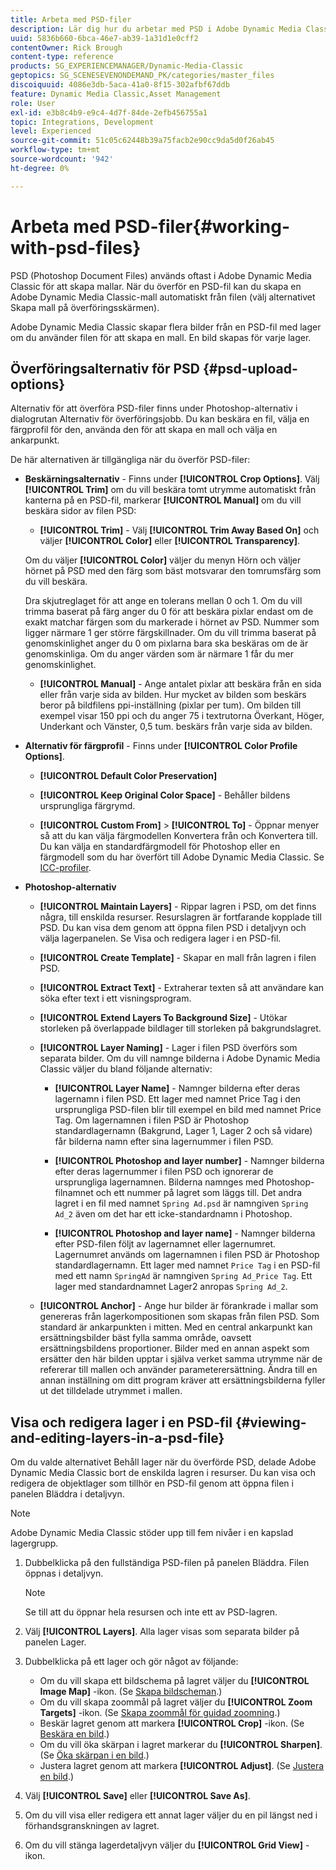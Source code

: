 ```yaml
---
title: Arbeta med PSD-filer
description: Lär dig hur du arbetar med PSD i Adobe Dynamic Media Classic.
uuid: 5836b660-6bca-46e7-ab39-1a31d1e0cff2
contentOwner: Rick Brough
content-type: reference
products: SG_EXPERIENCEMANAGER/Dynamic-Media-Classic
geptopics: SG_SCENESEVENONDEMAND_PK/categories/master_files
discoiquuid: 4086e3db-5aca-41a0-8f15-302afbf67ddb
feature: Dynamic Media Classic,Asset Management
role: User
exl-id: e3b8c4b9-e9c4-4d7f-84de-2efb456755a1
topic: Integrations, Development
level: Experienced
source-git-commit: 51c05c62448b39a75facb2e90cc9da5d0f26ab45
workflow-type: tm+mt
source-wordcount: '942'
ht-degree: 0%

---
```


# Arbeta med PSD-filer{#working-with-psd-files}

<!--   USED TO BE AN OPTION UNDER COLOR PROFILE OPTIONS * **Convert To sRGB (default)** - Converts to sRGB (Standard Red Green Blue). sRGB is the recommended color space for displaying images on web pages. -->

PSD (Photoshop Document Files) används oftast i Adobe Dynamic Media Classic för att skapa mallar. När du överför en PSD-fil kan du skapa en Adobe Dynamic Media Classic-mall automatiskt från filen (välj alternativet Skapa mall på överföringsskärmen).

Adobe Dynamic Media Classic skapar flera bilder från en PSD-fil med lager om du använder filen för att skapa en mall. En bild skapas för varje lager.

## Överföringsalternativ för PSD {#psd-upload-options}

Alternativ för att överföra PSD-filer finns under Photoshop-alternativ i dialogrutan Alternativ för överföringsjobb. Du kan beskära en fil, välja en färgprofil för den, använda den för att skapa en mall och välja en ankarpunkt.

De här alternativen är tillgängliga när du överför PSD-filer:

* **Beskärningsalternativ** - Finns under **[!UICONTROL Crop Options]**. Välj **[!UICONTROL Trim]** om du vill beskära tomt utrymme automatiskt från kanterna på en PSD-fil, markerar **[!UICONTROL Manual]** om du vill beskära sidor av filen PSD:

   * **[!UICONTROL Trim]** - Välj **[!UICONTROL Trim Away Based On]** och väljer **[!UICONTROL Color]** eller **[!UICONTROL Transparency]**.

  Om du väljer **[!UICONTROL Color]** väljer du menyn Hörn och väljer hörnet på PSD med den färg som bäst motsvarar den tomrumsfärg som du vill beskära.

  Dra skjutreglaget för att ange en tolerans mellan 0 och 1. Om du vill trimma baserat på färg anger du 0 för att beskära pixlar endast om de exakt matchar färgen som du markerade i hörnet av PSD. Nummer som ligger närmare 1 ger större färgskillnader. Om du vill trimma baserat på genomskinlighet anger du 0 om pixlarna bara ska beskäras om de är genomskinliga. Om du anger värden som är närmare 1 får du mer genomskinlighet.

   * **[!UICONTROL Manual]** - Ange antalet pixlar att beskära från en sida eller från varje sida av bilden. Hur mycket av bilden som beskärs beror på bildfilens ppi-inställning (pixlar per tum). Om bilden till exempel visar 150 ppi och du anger 75 i textrutorna Överkant, Höger, Underkant och Vänster, 0,5 tum. beskärs från varje sida av bilden.

* **Alternativ för färgprofil** - Finns under **[!UICONTROL Color Profile Options]**.

   * **[!UICONTROL Default Color Preservation]**

   * **[!UICONTROL Keep Original Color Space]** - Behåller bildens ursprungliga färgrymd.

   * **[!UICONTROL Custom From]** > **[!UICONTROL To]** - Öppnar menyer så att du kan välja färgmodellen Konvertera från och Konvertera till. Du kan välja en standardfärgmodell för Photoshop eller en färgmodell som du har överfört till Adobe Dynamic Media Classic. Se [ICC-profiler](/help/using/icc-profiles.md).

* **Photoshop-alternativ**

   * **[!UICONTROL Maintain Layers]** - Rippar lagren i PSD, om det finns några, till enskilda resurser. Resurslagren är fortfarande kopplade till PSD. Du kan visa dem genom att öppna filen PSD i detaljvyn och välja lagerpanelen. Se Visa och redigera lager i en PSD-fil.

   * **[!UICONTROL Create Template]** - Skapar en mall från lagren i filen PSD.

   * **[!UICONTROL Extract Text]** - Extraherar texten så att användare kan söka efter text i ett visningsprogram.

   * **[!UICONTROL Extend Layers To Background Size]** - Utökar storleken på överlappade bildlager till storleken på bakgrundslagret.

   * **[!UICONTROL Layer Naming]** - Lager i filen PSD överförs som separata bilder. Om du vill namnge bilderna i Adobe Dynamic Media Classic väljer du bland följande alternativ:

      * **[!UICONTROL Layer Name]** - Namnger bilderna efter deras lagernamn i filen PSD. Ett lager med namnet Price Tag i den ursprungliga PSD-filen blir till exempel en bild med namnet Price Tag. Om lagernamnen i filen PSD är Photoshop standardlagernamn (Bakgrund, Lager 1, Lager 2 och så vidare) får bilderna namn efter sina lagernummer i filen PSD. <!-- not their default layer names -->

      * **[!UICONTROL Photoshop and layer number]** - Namnger bilderna efter deras lagernummer i filen PSD och ignorerar de ursprungliga lagernamnen. Bilderna namnges med Photoshop-filnamnet och ett nummer på lagret som läggs till. Det andra lagret i en fil med namnet `Spring Ad.psd` är namngiven `Spring Ad_2` även om det har ett icke-standardnamn i Photoshop.

      * **[!UICONTROL Photoshop and layer name]** - Namnger bilderna efter PSD-filen följt av lagernamnet eller lagernumret. Lagernumret används om lagernamnen i filen PSD är Photoshop standardlagernamn. Ett lager med namnet `Price Tag` i en PSD-fil med ett namn `SpringAd` är namngiven `Spring Ad_Price Tag`. Ett lager med standardnamnet Lager2 anropas `Spring Ad_2`.

   * **[!UICONTROL Anchor]** - Ange hur bilder är förankrade i mallar som genereras från lagerkompositionen som skapas från filen PSD. Som standard är ankarpunkten i mitten. Med en central ankarpunkt kan ersättningsbilder bäst fylla samma område, oavsett ersättningsbildens proportioner. Bilder med en annan aspekt som ersätter den här bilden upptar i själva verket samma utrymme när de refererar till mallen och använder parameterersättning. Ändra till en annan inställning om ditt program kräver att ersättningsbilderna fyller ut det tilldelade utrymmet i mallen.

## Visa och redigera lager i en PSD-fil {#viewing-and-editing-layers-in-a-psd-file}

Om du valde alternativet Behåll lager när du överförde PSD, delade Adobe Dynamic Media Classic bort de enskilda lagren i resurser. Du kan visa och redigera de objektlager som tillhör en PSD-fil genom att öppna filen i panelen Bläddra i detaljvyn.

>[!NOTE]
>
>Adobe Dynamic Media Classic stöder upp till fem nivåer i en kapslad lagergrupp.

1. Dubbelklicka på den fullständiga PSD-filen på panelen Bläddra. Filen öppnas i detaljvyn.

   >[!NOTE]
   >
   >Se till att du öppnar hela resursen och inte ett av PSD-lagren.

1. Välj **[!UICONTROL Layers]**. Alla lager visas som separata bilder på panelen Lager.
1. Dubbelklicka på ett lager och gör något av följande:

   * Om du vill skapa ett bildschema på lagret väljer du **[!UICONTROL Image Map]** -ikon. (Se [Skapa bildscheman](creating-image-maps.md#creating_image_maps).)
   * Om du vill skapa zoommål på lagret väljer du **[!UICONTROL Zoom Targets]** -ikon. (Se [Skapa zoommål för guidad zoomning](creating-zoom-targets-guided-zoom.md#creating_zoom_targets_for_guided_zoom).)
   * Beskär lagret genom att markera **[!UICONTROL Crop]** -ikon. (Se [Beskära en bild](cropping-image.md#cropping_an_image).)
   * Om du vill öka skärpan i lagret markerar du **[!UICONTROL Sharpen]**. (Se [Öka skärpan i en bild](sharpening-image.md#sharpening_an_image).)
   * Justera lagret genom att markera **[!UICONTROL Adjust]**. (Se [Justera en bild](adjusting-image.md#adjusting_an_image).)

1. Välj **[!UICONTROL Save]** eller **[!UICONTROL Save As]**.
1. Om du vill visa eller redigera ett annat lager väljer du en pil längst ned i förhandsgranskningen av lagret.
1. Om du vill stänga lagerdetaljvyn väljer du **[!UICONTROL Grid View]** -ikon.
